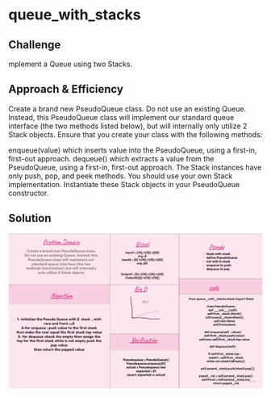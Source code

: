 # queue_with_stacks


## Challenge
mplement a Queue using two Stacks.

## Approach & Efficiency
Create a brand new PseudoQueue class. Do not use an existing Queue. Instead, this PseudoQueue class will implement our standard queue interface (the two methods listed below), but will internally only utilize 2 Stack objects. Ensure that you create your class with the following methods:

enqueue(value) which inserts value into the PseudoQueue, using a first-in, first-out approach.
dequeue() which extracts a value from the PseudoQueue, using a first-in, first-out approach.
The Stack instances have only push, pop, and peek methods. You should use your own Stack implementation. Instantiate these Stack objects in your PseudoQueue constructor.


## Solution

![whiteboard](queue_with_stacks.jpg)
